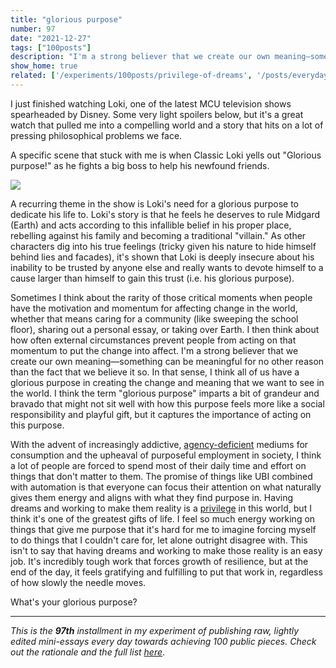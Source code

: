 ```yaml
---
title: "glorious purpose"
number: 97
date: "2021-12-27"
tags: ["100posts"]
description: "I'm a strong believer that we create our own meaning—something can be meaningful for no other reason than the fact that we believe it so. In that sense, I think all of us have a glorious purpose in creating the change and meaning that we want to see in the world."
show_home: true
related: ['/experiments/100posts/privilege-of-dreams', '/posts/everyday-magic']
---
```

I just finished watching Loki, one of the latest MCU television shows spearheaded by Disney. Some very light spoilers below, but it's a great watch that pulled me into a compelling world and a story that hits on a lot of pressing philosophical problems we face. 

A specific scene that stuck with me is when Classic Loki yells out "Glorious purpose!" as he fights a big boss to help his newfound friends.

![](https://pbs.twimg.com/media/E5_PdhzVgAIpxF-.jpg)

A recurring theme in the show is Loki's need for a glorious purpose to dedicate his life to. Loki's story is that he feels he deserves to rule Midgard (Earth) and acts according to this infallible belief in his proper place, rebelling against his family and becoming a traditional "villain." As other characters dig into his true feelings (tricky given his nature to hide himself behind lies and facades), it's shown that Loki is deeply insecure about his inability to be trusted by anyone else and really wants to devote himself to a cause larger than himself to gain this trust (i.e. his glorious purpose).

Sometimes I think about the rarity of those critical moments when people have the motivation and momentum for affecting change in the world, whether that means caring for a community (like sweeping the school floor), sharing out a personal essay, or taking over Earth. I then think about how often external circumstances prevent people from acting on that momentum to put the change into affect. I'm a strong believer that we create our own meaning—something can be meaningful for no other reason than the fact that we believe it so. In that sense, I think all of us have a glorious purpose in creating the change and meaning that we want to see in the world. I think the term "glorious purpose" imparts a bit of grandeur and bravado that might not sit well with how this purpose feels more like a social responsibility and playful gift, but it captures the importance of acting on this purpose. 

With the advent of increasingly addictive, [agency-deficient](/posts/everyday-magic) mediums for consumption and the upheaval of purposeful employment in society, I think a lot of people are forced to spend most of their daily time and effort on things that don't matter to them. The promise of things like UBI combined with automation is that everyone can focus their attention on what naturally gives them energy and aligns with what they find purpose in. Having dreams and working to make them reality is a [privilege](/experiments/100posts/privilege-of-dreams) in this world, but I think it's one of the greatest gifts of life. I feel so much energy working on things that give me purpose that it's hard for me to imagine forcing myself to do things that I couldn't care for, let alone outright disagree with. This isn't to say that having dreams and working to make those reality is an easy job. It's incredibly tough work that forces growth of resilience, but at the end of the day, it feels gratifying and fulfilling to put that work in, regardless of how slowly the needle moves.

What's your glorious purpose?

---
*This is the **97th** installment in my experiment of publishing raw, lightly edited mini-essays every day towards achieving 100 public pieces. Check out the rationale and the full list [here](/experiments/100posts/)*.
